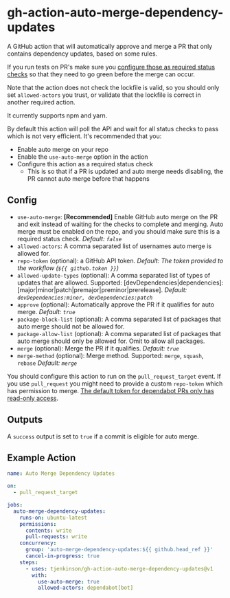 # gh-action-auto-merge-dependency-updates

A GitHub action that will automatically approve and merge a PR that only contains dependency updates, based on some rules.

If you run tests on PR's make sure you [configure those as required status checks](https://docs.github.com/en/github/administering-a-repository/enabling-required-status-checks) so that they need to go green before the merge can occur.

Note that the action does not check the lockfile is valid, so you should only set `allowed-actors` you trust, or validate that the lockfile is correct in another required action.

It currently supports npm and yarn.

By default this action will poll the API and wait for all status checks to pass which is not very efficient. It's recommended that you:

- Enable auto merge on your repo
- Enable the `use-auto-merge` option in the action
- Configure this action as a required status check
  - This is so that if a PR is updated and auto merge needs disabling, the PR cannot auto merge before that happens

## Config

- `use-auto-merge`: **\[Recommended\]** Enable GitHub auto merge on the PR and exit instead of waiting for the checks to complete and merging. Auto merge must be enabled on the repo, and you should make sure this is a required status check. _Default: `false`_
- `allowed-actors`: A comma separated list of usernames auto merge is allowed for.
- `repo-token` (optional): a GitHub API token. _Default: The token provided to the workflow (`${{ github.token }}`)_
- `allowed-update-types` (optional): A comma separated list of types of updates that are allowed. Supported: [devDependencies|dependencies]:[major|minor|patch|premajor|preminor|prerelease]. _Default: `devDependencies:minor, devDependencies:patch`_
- `approve` (optional): Automatically approve the PR if it qualifies for auto merge. _Default: `true`_
- `package-block-list` (optional): A comma separated list of packages that auto merge should not be allowed for.
- `package-allow-list` (optional): A comma separated list of packages that auto merge should only be allowed for. Omit to allow all packages.
- `merge` (optional): Merge the PR if it qualifies. _Default: `true`_
- `merge-method` (optional): Merge method. Supported: `merge`, `squash`, `rebase` _Default: `merge`_

You should configure this action to run on the `pull_request_target` event. If you use `pull_request` you might need to provide a custom `repo-token` which has permission to merge. [The default token for dependabot PRs only has read-only access](https://github.blog/changelog/2021-02-19-github-actions-workflows-triggered-by-dependabot-prs-will-run-with-read-only-permissions/).

## Outputs

A `success` output is set to `true` if a commit is eligible for auto merge.

## Example Action

```yaml
name: Auto Merge Dependency Updates

on:
  - pull_request_target

jobs:
  auto-merge-dependency-updates:
    runs-on: ubuntu-latest
    permissions:
      contents: write
      pull-requests: write
    concurrency:
      group: 'auto-merge-dependency-updates:${{ github.head_ref }}'
      cancel-in-progress: true
    steps:
      - uses: tjenkinson/gh-action-auto-merge-dependency-updates@v1
        with:
          use-auto-merge: true
          allowed-actors: dependabot[bot]
```
